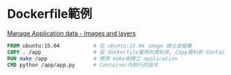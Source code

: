 # Dockerfile範例

[Manage Application data - Images and layers](https://docs.docker.com/v17.09/engine/userguide/storagedriver/imagesandcontainers/#images-and-layers)
```dockerfile
FROM ubuntu:15.04           # 從 ubuntu:15.04 image 建立虛擬層
COPY . /app                 # 從 dockerfile當時的資料夾, Copy資料到 Container內的 /app/
RUN make /app               # 使用 make來建立 application
CMD python /app/app.py      # Container內執行的指令
```